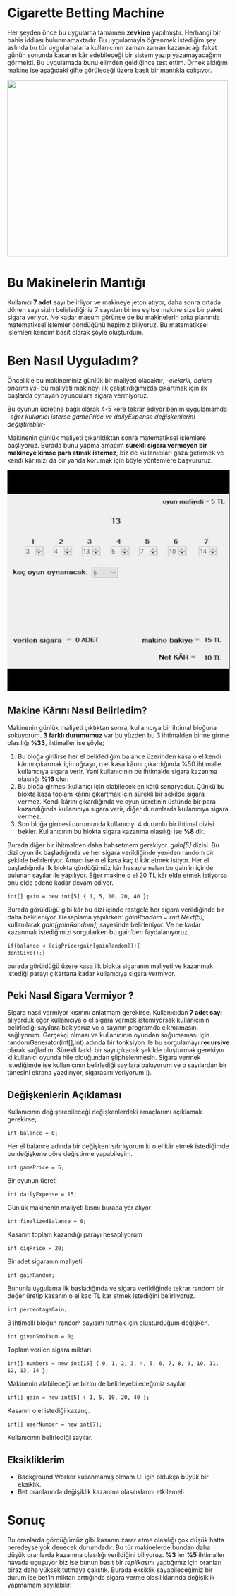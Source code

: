 # Cigarette Betting Machine

Her şeyden önce bu uygulama tamamen **zevkine** yapılmıştır. Herhangi bir bahis iddiası bulunmamaktadır. Bu uygulamayla öğrenmek istediğim şey aslında bu tür uygulamalarla kullanıcının zaman zaman kazanacağı fakat günün sonunda kasanın kâr edebileceği bir sistem yazıp yazamayacağımı görmekti. Bu uygulamada bunu elimden geldiğince test ettim. Örnek aldığım makine ise aşağıdaki gifte görüleceği üzere basit bir mantıkla çalışıyor.

<img src="https://github.com/mustafayakin/Cigarette-Betting-Machine/blob/main/GIFs/mainMachine.gif" width="500" height="400" />


# Bu Makinelerin Mantığı

Kullanıcı **7 adet** sayı belirliyor ve makineye jeton atıyor, daha sonra ortada dönen sayı sizin belirlediğiniz 7 sayıdan birine eşitse makine size bir paket sigara veriyor. Ne kadar masum görünse de bu makinelerin arka planında matematiksel işlemler döndüğünü hepimiz biliyoruz. Bu matematiksel işlemleri kendim basit olarak şöyle oluşturdum.

# Ben Nasıl Uyguladım?

Öncelikle bu makineminiz günlük bir maliyeti olacaktır, *-elektrik, bakım onarım vs-* bu maliyeti makineyi ilk çalıştırdığımızda çıkartmak için ilk başlarda oynayan oyunculara sigara vermiyoruz.

Bu oyunun ücretine bağlı olarak 4-5 kere tekrar ediyor benim uygulamamda *-eğer kullanıcı isterse gamePrice ve dailyExpense değişkenlerini değiştirebilir-*

Makinenin günlük maliyeti çıkarıldıktan sonra matematiksel işlemlere başlıyoruz. Burada bunu yapma amacım **sürekli sigara vermeyen bir makineye kimse para atmak istemez**, biz de kullanıcıları gaza getirmek ve kendi kârımızı da bir yanda korumak için böyle yöntemlere başvururuz.

<img src="https://github.com/mustafayakin/Cigarette-Betting-Machine/blob/main/GIFs/myMachine.gif" width="600" height="500"/>

## Makine Kârını Nasıl Belirledim?

Makinenin günlük maliyeti çıktıktan sonra, kullanıcıya bir ihtimal bloğuna sokuyorum. **3 farklı durumumuz** var bu yüzden bu 3 ihtimalden birine girme olasılığı **%33**, ihtimaller ise şöyle;

 1. Bu bloğa girilirse her el belirlediğim balance üzerinden kasa o el kendi kârını çıkarmak için uğraşır, o el kasa kârını çıkardığında %50 ihtimalle kullanıcıya sigara verir. Yani kullanıcının bu ihtimalde sigara kazanma olasılığı **%16** olur.
 2. Bu bloğa girmesi kullanıcı için olabilecek en kötü senaryodur. Çünkü bu blokta kasa toplam kârını çıkartmak için sürekli bir şekilde sigara vermez. Kendi kârını çıkardığında ve oyun ücretinin üstünde bir para kazandığında kullanıcıya sigara verir, diğer durumlarda kullanıcıya sigara vermez.
3. Son bloğa girmesi durumunda kullanıcıyı 4 durumlu bir ihtimal dizisi bekler. Kullanıcının bu blokta sigara kazanma olasılığı ise **%8** dir.


Burada diğer bir ihitmalden daha bahsetmem gerekiyor. *gain[5]* dizisi. Bu dizi oyun ilk başladığında ve her sigara verildiğinde yeniden random bir şekilde belirleniyor. Amacı ise o el kasa kaç tl kâr etmek istiyor. Her el başladığında ilk blokta gördüğümüz kâr hesaplamaları bu gain’in içinde bulunan sayılar ile yapılıyor. Eğer makine o el 20 TL kâr elde etmek istiyorsa onu elde edene kadar devam ediyor.

    int[] gain = new int[5] { 1, 5, 10, 20, 40 };


Burada görüldüğü gibi kâr bu dizi içinde rastgele her sigara verildiğinde bir daha belirleniyor. Hesaplama yapılırken: 
*gainRandom = rnd.Next(5);* kullanılarak 
*gain[gainRandom];* 
sayesinde belirleniyor. Ve ne kadar kazanmak istediğimizi sorgularken bu gain’den faydalanıyoruz.

    if(balance < (cigPrice+gain[gainRandom])){ 
    dontGive();}

burada görüldüğü üzere kasa ilk blokta sigaranın maliyeti ve kazanmak istediği parayı çıkartana kadar kullanıcıya sigara vermiyor.
## Peki Nasıl Sigara Vermiyor ?

Sigara nasıl vermiyor kısmını anlatmam gerekirse. Kullanıcıdan **7 adet sayı** alıyorduk eğer kullanıcıya o el sigara vermek istemiyorsak kullanıcının belirlediği sayılara bakıyoruz ve o sayının programda çıkmamasını sağlıyorum. Gerçekçi olması ve kullanıcının oyundan soğumaması için randomGenerator(int[],int) adında bir fonksiyon ile bu sorgulamayı **recursive** olarak sağladım. Sürekli farklı bir sayı çıkacak şekilde oluşturmak gerekiyor ki kullanıcı oyunda hile olduğundan şüphelenmesin. Sigara vermek istediğimde ise kullanıcının belirlediği sayılara bakıyorum ve o sayılardan bir tanesini ekrana yazdırıyor, sigarasını veriyorum :).
## Değişkenlerin Açıklaması

Kullanıcının değiştirebileceği değişkenlerdeki amaçlarımı açıklamak gerekirse;

    int balance = 0;

Her el balance adında bir değişkeni sıfırlıyorum ki o el kâr etmek istediğimde bu değişkene göre değiştirme yapabileyim.

    int gamePrice = 5;

Bir oyunun ücreti

    int dailyExpense = 15;

Günlük makinenin maliyeti kısmı burada yer alıyor

    int finalizedBalance = 0;

Kasanın toplam kazandığı parayı hesaplıyorum

    int cigPrice = 20;

Bir adet sigaranın maliyeti

    int gainRandom;

Bununla uygulama ilk başladığında ve sigara verildiğinde tekrar random bir değer üretip kasanın o el kaç TL kar etmek istediğini belirliyoruz.

    int percentageGain;

3 ihtimalli bloğun random sayısını tutmak için oluşturduğum değişken.

    int givenSmokNum = 0;

Toplam verilen sigara miktarı.

    int[] numbers = new int[15] { 0, 1, 2, 3, 4, 5, 6, 7, 8, 9, 10, 11, 12, 13, 14 };

Makinenin alabileceği ve bizim de belirleyebileceğimiz sayılar.

    int[] gain = new int[5] { 1, 5, 10, 20, 40 };

Kasanın o el istediği kazanç.

    int[] userNumber = new int[7];

Kullanıcının belirlediği sayılar.
## Eksikliklerim

 - Background Worker kullanmamış olmam UI için oldukça büyük bir eksiklik.
 - Bet oranlarında değişiklik kazanma olasılıklarını etkilemeli
# Sonuç

Bu oranlarda gördüğümüz gibi kasanın zarar etme olasılığı çok düşük hatta neredeyse yok denecek durumdadır. Bu tür makinelerde bundan daha düşük oranlarda kazanma olasılığı verildiğini biliyoruz. **%3** ler **%5** ihtimaller havada uçuşuyor biz ise bunun basit bir *replikasını* yaptığımız için oranları biraz daha yüksek tutmaya çalıştık. Burada eksiklik sayabileceğimiz bir durum ise bet’in miktarı arttığında sigara verme olasılıklarında değişiklik yapmamam sayılabilir.

 
